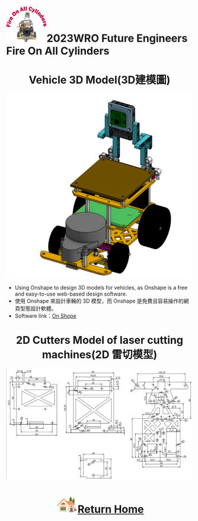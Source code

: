 ![LOGO](../other/img/logo.png)2023WRO Future Engineers Fire On All Cylinders  
====
# <div align="center">Vehicle 3D Model(3D建模圖)</div>

![Vehicle_cad](./img/Vehicle_cad.png)

- Using Onshape to design 3D models for vehicles, as Onshape is a free and easy-to-use web-based design software.
- 使用 Onshape 來設計車輛的 3D 模型，而 Onshape 是免費且容易操作的網頁型態設計軟體。
- Software link：[On Shope](https://www.onshape.com/en/) 

# <div align="center"> 2D Cutters Model of laser cutting machines(2D 雷切模型) </div>
![2D_Cutters](./img/2D_Cutters.png)

# <div align="center">![HOME](../other/img/Home.png)[Return Home](../)</div>  
